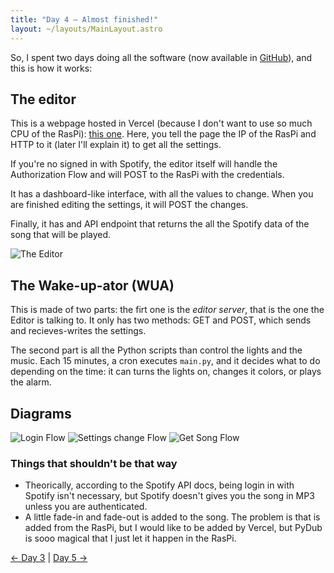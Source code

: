 ```yaml
---
title: "Day 4 — Almost finished!"
layout: ~/layouts/MainLayout.astro
---
```


So, I spent two days doing all the software (now available in [GitHub](https://github.com/JuanM04/the-cloc)), and this is how it works:

## The editor

This is a webpage hosted in Vercel (because I don't want to use so much CPU of the RasPi): [this one](https://thecloc.juanm04.com). Here, you tell the page the IP of the RasPi and HTTP to it (later I'll explain it) to get all the settings.

If you're no signed in with Spotify, the editor itself will handle the Authorization Flow and will POST to the RasPi with the credentials.

It has a dashboard-like interface, with all the values to change. When you are finished editing the settings, it will POST the changes.

Finally, it has and API endpoint that returns the all the Spotify data of the song that will be played.

![The Editor](/images/docs/the-cloc/the-editor.jpg)

## The Wake-up-ator (WUA)

This is made of two parts: the firt one is the _editor server_, that is the one the Editor is talking to. It only has two methods: GET and POST, which sends and recieves-writes the settings.

The second part is all the Python scripts than control the lights and the music. Each 15 minutes, a cron executes `main.py`, and it decides what to do depending on the time: it can turns the lights on, changes it colors, or plays the alarm.

## Diagrams

![Login Flow](/images/docs/the-cloc/flow_1.png)
![Settings change Flow](/images/docs/the-cloc/flow_2.png)
![Get Song Flow](/images/docs/the-cloc/flow_3.png)


### Things that shouldn't be that way

- Theorically, according to the Spotify API docs, being login in with Spotify isn't necessary, but Spotify doesn't gives you the song in MP3 unless you are authenticated.
- A little fade-in and fade-out is added to the song. The problem is that is added from the RasPi, but I would like to be added by Vercel, but PyDub is sooo magical that I just let it happen in the RasPi.

[&larr; Day 3](/docs/the-cloc/day-3) | [Day 5 &rarr;](/docs/the-cloc/day-5)